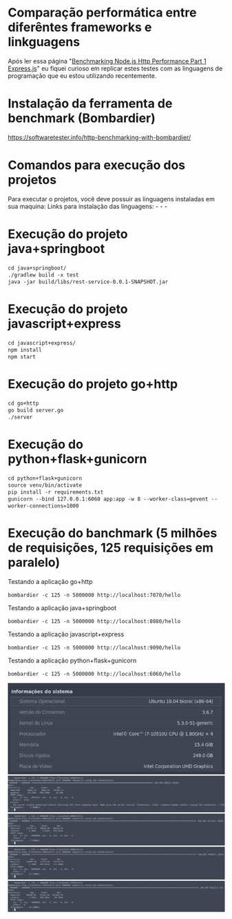 # Comparação performática entre diferêntes frameworks e linkguagens
Após ler essa página "[Benchmarking Node.js Http Performance Part 1 Express.js](https://mamaz.github.io/benchmarking-nodejs-http-performance.html)" eu fiquei curioso em replicar estes testes com as linguagens de programação que eu estou utilizando recentemente.

# Instalação da ferramenta de benchmark (Bombardier)
https://softwaretester.info/http-benchmarking-with-bombardier/

# Comandos para execução dos projetos

Para executar o projetos, você deve possuir as linguagens instaladas em sua maquina:
Links para instalação das linguagens:
    - 
    - 
    - 

# Execução do projeto java+springboot
    cd java+springboot/
    ./gradlew build -x test
    java -jar build/libs/rest-service-0.0.1-SNAPSHOT.jar    

# Execução do projeto javascript+express
    cd javascript+express/
    npm install
    npm start

# Execução do projeto go+http
    cd go+http
    go build server.go
    ./server

# Execução do python+flask+gunicorn
    cd python+flask+gunicorn
    source venv/bin/activate
    pip install -r requirements.txt
    gunicorn --bind 127.0.0.1:6060 app:app -w 8 --worker-class=gevent --worker-connections=1000

# Execução do banchmark (5 milhões de requisições, 125 requisições em paralelo)
    
Testando a aplicação go+http

    bombardier -c 125 -n 5000000 http://localhost:7070/hello

Testando a aplicação java+springboot

    bombardier -c 125 -n 5000000 http://localhost:8080/hello

Testando a aplicação javascript+express

    bombardier -c 125 -n 5000000 http://localhost:9090/hello

Testando a aplicação python+flask+gunicorn

    bombardier -c 125 -n 5000000 http://localhost:6060/hello



![machine-specs](https://github.com/achimid/frameworks-rest-performance-test/blob/master/_imagens/machine-specs.png)
![python+flask+gunicorn](https://github.com/achimid/frameworks-rest-performance-test/blob/master/_imagens/python%2Bflask%2Bgunicorn.png)
![java+springboot](https://github.com/achimid/frameworks-rest-performance-test/blob/master/_imagens/java%2Bspringboot.png)
![javascript+express](https://github.com/achimid/frameworks-rest-performance-test/blob/master/_imagens/javascript%2Bexpress.png)
![go+http](https://github.com/achimid/frameworks-rest-performance-test/blob/master/_imagens/go%2Bhttp.png)
